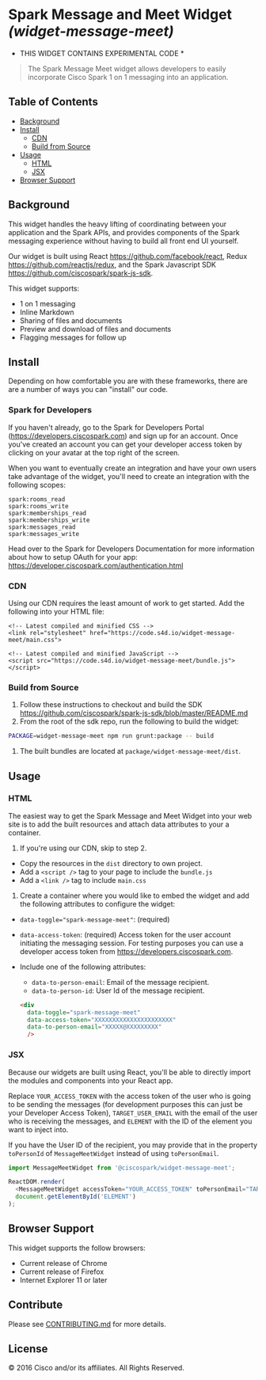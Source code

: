 # Spark Message and Meet Widget _(widget-message-meet)_

* THIS WIDGET CONTAINS EXPERIMENTAL CODE *

> The Spark Message Meet widget allows developers to easily incorporate Cisco Spark 1 on 1 messaging into an application.

## Table of Contents
-   [Background](#background)
-   [Install](#install)
    -   [CDN](#cdn)
    -   [Build from Source](#build-from-source)
-   [Usage](#usage)
    -   [HTML](#html)
    -   [JSX](#jsx)
-   [Browser Support](#browser-support)

## Background

This widget handles the heavy lifting of coordinating between your application and the Spark APIs, and provides components of the Spark messaging experience without having to build all front end UI yourself.

Our widget is built using React <https://github.com/facebook/react>, Redux <https://github.com/reactjs/redux>, and the Spark Javascript SDK <https://github.com/ciscospark/spark-js-sdk>.

This widget supports:
-   1 on 1 messaging
-   Inline Markdown
-   Sharing of files and documents
-   Preview and download of files and documents
-   Flagging messages for follow up

## Install

Depending on how comfortable you are with these frameworks, there are are a number of ways you can "install" our code.

### Spark for Developers

If you haven't already, go to the Spark for Developers Portal (<https://developers.ciscospark.com>) and sign up for an account. Once you've created an account you can get your developer access token by clicking on your avatar at the top right of the screen.

When you want to eventually create an integration and have your own users take advantage of the widget, you'll need to create an integration with the following scopes:

  ```
  spark:rooms_read
  spark:rooms_write
  spark:memberships_read
  spark:memberships_write
  spark:messages_read
  spark:messages_write
  ```

Head over to the Spark for Developers Documentation for more information about how to setup OAuth for your app: <https://developer.ciscospark.com/authentication.html>

### CDN

Using our CDN requires the least amount of work to get started. Add the following into your HTML file:
```
<!-- Latest compiled and minified CSS -->
<link rel="stylesheet" href="https://code.s4d.io/widget-message-meet/main.css">

<!-- Latest compiled and minified JavaScript -->
<script src="https://code.s4d.io/widget-message-meet/bundle.js"></script>
```

### Build from Source

1.  Follow these instructions to checkout and build the SDK <https://github.com/ciscospark/spark-js-sdk/blob/master/README.md>
1.  From the root of the sdk repo, run the following to build the widget:

  ```sh
  PACKAGE=widget-message-meet npm run grunt:package -- build
  ```
1.  The built bundles are located at `package/widget-message-meet/dist`.

## Usage

### HTML

The easiest way to get the Spark Message and Meet Widget into your web site is to add the built resources and attach data attributes to your a container.

1.  If you're using our CDN, skip to step 2.
  -  Copy the resources in the `dist` directory to own project.
  -  Add a `<script />` tag to your page to include the `bundle.js`
  -  Add a `<link />` tag to include `main.css`
1.  Create a container where you would like to embed the widget and add the following attributes to configure the widget:
  - `data-toggle="spark-message-meet"`: (required)
  - `data-access-token`: (required) Access token for the user account initiating the messaging session. For testing purposes you can use a developer access token from <https://developers.ciscospark.com>.
  - Include one of the following attributes:
    - `data-to-person-email`: Email of the message recipient.
    - `data-to-person-id`: User Id of the message recipient.

    ```html
    <div
      data-toggle="spark-message-meet"
      data-access-token="XXXXXXXXXXXXXXXXXXXXXX"
      data-to-person-email="XXXXX@XXXXXXXXX"
      />
    ```

### JSX

Because our widgets are built using React, you'll be able to directly import the modules and components into your React app.

Replace `YOUR_ACCESS_TOKEN` with the access token of the user who is going to be sending the messages (for development purposes this can just be your Developer Access Token), `TARGET_USER_EMAIL` with the email of the user who is receiving the messages, and `ELEMENT` with the ID of the element you want to inject into.

If you have the User ID of the recipient, you may provide that in the property `toPersonId` of `MessageMeetWidget` instead of using `toPersonEmail`.

```javascript
import MessageMeetWidget from '@ciscospark/widget-message-meet';

ReactDOM.render(
  <MessageMeetWidget accessToken="YOUR_ACCESS_TOKEN" toPersonEmail="TARGET_USER_EMAIL" />,
  document.getElementById('ELEMENT')
);
```

## Browser Support

This widget supports the follow browsers:
-   Current release of Chrome
-   Current release of Firefox
-   Internet Explorer 11 or later

## Contribute

Please see [CONTRIBUTING.md](../../CONTRIBUTING.md) for more details.

## License

&copy; 2016 Cisco and/or its affiliates. All Rights Reserved.
